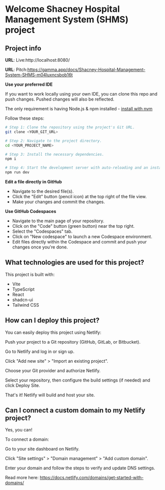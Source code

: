 # Welcome Shacney Hospital Management System (SHMS) project

## Project info

**URL**: Live:http://localhost:8080/


**URL**: Pitch:https://gamma.app/docs/Shacney-Hospital-Management-System-SHMS-m04luxncsbob16t

**Use your preferred IDE**

If you want to work locally using your own IDE, you can clone this repo and push changes. Pushed changes will also be reflected.

The only requirement is having Node.js & npm installed - [install with nvm](https://github.com/nvm-sh/nvm#installing-and-updating)

Follow these steps:

```sh
# Step 1: Clone the repository using the project's Git URL.
git clone <YOUR_GIT_URL>

# Step 2: Navigate to the project directory.
cd <YOUR_PROJECT_NAME>

# Step 3: Install the necessary dependencies.
npm i

# Step 4: Start the development server with auto-reloading and an instant preview.
npm run dev
```

**Edit a file directly in GitHub**

- Navigate to the desired file(s).
- Click the "Edit" button (pencil icon) at the top right of the file view.
- Make your changes and commit the changes.

**Use GitHub Codespaces**

- Navigate to the main page of your repository.
- Click on the "Code" button (green button) near the top right.
- Select the "Codespaces" tab.
- Click on "New codespace" to launch a new Codespace environment.
- Edit files directly within the Codespace and commit and push your changes once you're done.

## What technologies are used for this project?

This project is built with:

- Vite
- TypeScript
- React
- shadcn-ui
- Tailwind CSS

## How can I deploy this project?
You can easily deploy this project using Netlify:

Push your project to a Git repository (GitHub, GitLab, or Bitbucket).

Go to Netlify and log in or sign up.

Click "Add new site" > "Import an existing project".

Choose your Git provider and authorize Netlify.

Select your repository, then configure the build settings (if needed) and click Deploy Site.

That's it! Netlify will build and host your site.

## Can I connect a custom domain to my Netlify project?
Yes, you can!

To connect a domain:

Go to your site dashboard on Netlify.

Click "Site settings" > "Domain management" > "Add custom domain".

Enter your domain and follow the steps to verify and update DNS settings.

Read more here: https://docs.netlify.com/domains/get-started-with-domains/
